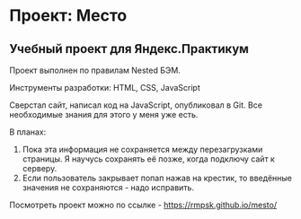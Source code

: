 # Проект: Место
## Учебный проект для Яндекс.Практикум

Проект выполнен по правилам Nested БЭМ. 

Инструменты разработки: HTML, CSS, JavaScript

Сверстал сайт, написал код на JavaScript, опубликовал в Git. Все необходимые знания для этого у меня уже есть.

В планах:

1) Пока эта информация не сохраняется между перезагрузками страницы. Я научусь сохранять её позже, когда подключу сайт к серверу.
2) Если пользователь закрывает попап нажав на крестик, то введённые значения не сохраняются - надо исправить.


Посмотреть проект можно по ссылке - https://rmpsk.github.io/mesto/
